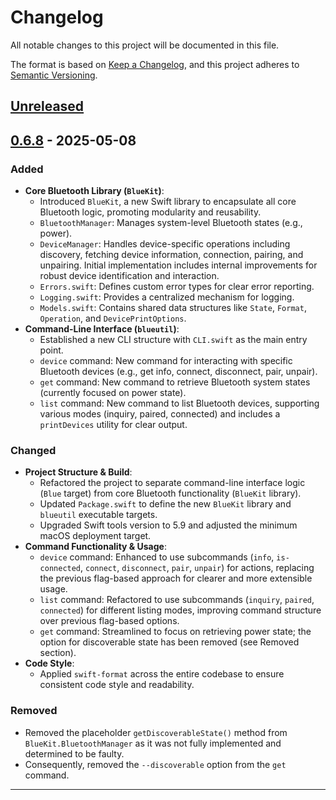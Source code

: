 # Changelog

All notable changes to this project will be documented in this file.

The format is based on [Keep a Changelog](https://keepachangelog.com/en/1.0.0/),
and this project adheres to [Semantic Versioning](https://semver.org/spec/v2.0.0.html).

## [Unreleased]

## [0.6.8] - 2025-05-08

### Added
- **Core Bluetooth Library (`BlueKit`)**:
    - Introduced `BlueKit`, a new Swift library to encapsulate all core Bluetooth logic, promoting modularity and reusability.
    - `BluetoothManager`: Manages system-level Bluetooth states (e.g., power).
    - `DeviceManager`: Handles device-specific operations including discovery, fetching device information, connection, pairing, and unpairing. Initial implementation includes internal improvements for robust device identification and interaction.
    - `Errors.swift`: Defines custom error types for clear error reporting.
    - `Logging.swift`: Provides a centralized mechanism for logging.
    - `Models.swift`: Contains shared data structures like `State`, `Format`, `Operation`, and `DevicePrintOptions`.
- **Command-Line Interface (`blueutil`)**:
    - Established a new CLI structure with `CLI.swift` as the main entry point.
    - `device` command: New command for interacting with specific Bluetooth devices (e.g., get info, connect, disconnect, pair, unpair).
    - `get` command: New command to retrieve Bluetooth system states (currently focused on power state).
    - `list` command: New command to list Bluetooth devices, supporting various modes (inquiry, paired, connected) and includes a `printDevices` utility for clear output.

### Changed
- **Project Structure & Build**:
    - Refactored the project to separate command-line interface logic (`Blue` target) from core Bluetooth functionality (`BlueKit` library).
    - Updated `Package.swift` to define the new `BlueKit` library and `blueutil` executable targets.
    - Upgraded Swift tools version to 5.9 and adjusted the minimum macOS deployment target.
- **Command Functionality & Usage**:
    - `device` command: Enhanced to use subcommands (`info`, `is-connected`, `connect`, `disconnect`, `pair`, `unpair`) for actions, replacing the previous flag-based approach for clearer and more extensible usage.
    - `list` command: Refactored to use subcommands (`inquiry`, `paired`, `connected`) for different listing modes, improving command structure over previous flag-based options.
    - `get` command: Streamlined to focus on retrieving power state; the option for discoverable state has been removed (see Removed section).
- **Code Style**:
    - Applied `swift-format` across the entire codebase to ensure consistent code style and readability.

### Removed
- Removed the placeholder `getDiscoverableState()` method from `BlueKit.BluetoothManager` as it was not fully implemented and determined to be faulty.
- Consequently, removed the `--discoverable` option from the `get` command.

---

[Unreleased]: https://example.com/your-project/compare/v0.6.8...HEAD
[0.6.8]: https://example.com/your-project/compare/...v0.6.8

